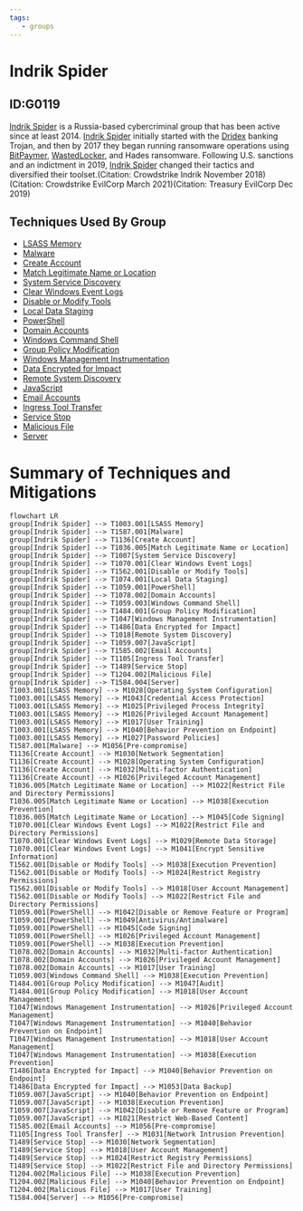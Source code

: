 ```yaml
---
tags:
   - groups
---
```

# Indrik Spider
## ID:G0119
[Indrik Spider](/mitre/groups/G0119) is a Russia-based cybercriminal group that has been active since at least 2014. [Indrik Spider](/mitre/groups/G0119) initially started with the [Dridex](/mitre/software/S0384) banking Trojan, and then by 2017 they began running ransomware operations using [BitPaymer](/mitre/software/S0570), [WastedLocker](/mitre/software/S0612), and Hades ransomware. Following U.S. sanctions and an indictment in 2019, [Indrik Spider](/mitre/groups/G0119) changed their tactics and diversified their toolset.(Citation: Crowdstrike Indrik November 2018)(Citation: Crowdstrike EvilCorp March 2021)(Citation: Treasury EvilCorp Dec 2019)
## Techniques Used By Group
* [LSASS Memory](/mitre/techniques/T1003/001)
* [Malware](/mitre/techniques/T1587/001)
* [Create Account](/mitre/techniques/T1136)
* [Match Legitimate Name or Location](/mitre/techniques/T1036/005)
* [System Service Discovery](/mitre/techniques/T1007)
* [Clear Windows Event Logs](/mitre/techniques/T1070/001)
* [Disable or Modify Tools](/mitre/techniques/T1562/001)
* [Local Data Staging](/mitre/techniques/T1074/001)
* [PowerShell](/mitre/techniques/T1059/001)
* [Domain Accounts](/mitre/techniques/T1078/002)
* [Windows Command Shell](/mitre/techniques/T1059/003)
* [Group Policy Modification](/mitre/techniques/T1484/001)
* [Windows Management Instrumentation](/mitre/techniques/T1047)
* [Data Encrypted for Impact](/mitre/techniques/T1486)
* [Remote System Discovery](/mitre/techniques/T1018)
* [JavaScript](/mitre/techniques/T1059/007)
* [Email Accounts](/mitre/techniques/T1585/002)
* [Ingress Tool Transfer](/mitre/techniques/T1105)
* [Service Stop](/mitre/techniques/T1489)
* [Malicious File](/mitre/techniques/T1204/002)
* [Server](/mitre/techniques/T1584/004)

# Summary of Techniques and Mitigations
```mermaid
flowchart LR
group[Indrik Spider] --> T1003.001[LSASS Memory]
group[Indrik Spider] --> T1587.001[Malware]
group[Indrik Spider] --> T1136[Create Account]
group[Indrik Spider] --> T1036.005[Match Legitimate Name or Location]
group[Indrik Spider] --> T1007[System Service Discovery]
group[Indrik Spider] --> T1070.001[Clear Windows Event Logs]
group[Indrik Spider] --> T1562.001[Disable or Modify Tools]
group[Indrik Spider] --> T1074.001[Local Data Staging]
group[Indrik Spider] --> T1059.001[PowerShell]
group[Indrik Spider] --> T1078.002[Domain Accounts]
group[Indrik Spider] --> T1059.003[Windows Command Shell]
group[Indrik Spider] --> T1484.001[Group Policy Modification]
group[Indrik Spider] --> T1047[Windows Management Instrumentation]
group[Indrik Spider] --> T1486[Data Encrypted for Impact]
group[Indrik Spider] --> T1018[Remote System Discovery]
group[Indrik Spider] --> T1059.007[JavaScript]
group[Indrik Spider] --> T1585.002[Email Accounts]
group[Indrik Spider] --> T1105[Ingress Tool Transfer]
group[Indrik Spider] --> T1489[Service Stop]
group[Indrik Spider] --> T1204.002[Malicious File]
group[Indrik Spider] --> T1584.004[Server]
T1003.001[LSASS Memory] --> M1028[Operating System Configuration]
T1003.001[LSASS Memory] --> M1043[Credential Access Protection]
T1003.001[LSASS Memory] --> M1025[Privileged Process Integrity]
T1003.001[LSASS Memory] --> M1026[Privileged Account Management]
T1003.001[LSASS Memory] --> M1017[User Training]
T1003.001[LSASS Memory] --> M1040[Behavior Prevention on Endpoint]
T1003.001[LSASS Memory] --> M1027[Password Policies]
T1587.001[Malware] --> M1056[Pre-compromise]
T1136[Create Account] --> M1030[Network Segmentation]
T1136[Create Account] --> M1028[Operating System Configuration]
T1136[Create Account] --> M1032[Multi-factor Authentication]
T1136[Create Account] --> M1026[Privileged Account Management]
T1036.005[Match Legitimate Name or Location] --> M1022[Restrict File and Directory Permissions]
T1036.005[Match Legitimate Name or Location] --> M1038[Execution Prevention]
T1036.005[Match Legitimate Name or Location] --> M1045[Code Signing]
T1070.001[Clear Windows Event Logs] --> M1022[Restrict File and Directory Permissions]
T1070.001[Clear Windows Event Logs] --> M1029[Remote Data Storage]
T1070.001[Clear Windows Event Logs] --> M1041[Encrypt Sensitive Information]
T1562.001[Disable or Modify Tools] --> M1038[Execution Prevention]
T1562.001[Disable or Modify Tools] --> M1024[Restrict Registry Permissions]
T1562.001[Disable or Modify Tools] --> M1018[User Account Management]
T1562.001[Disable or Modify Tools] --> M1022[Restrict File and Directory Permissions]
T1059.001[PowerShell] --> M1042[Disable or Remove Feature or Program]
T1059.001[PowerShell] --> M1049[Antivirus/Antimalware]
T1059.001[PowerShell] --> M1045[Code Signing]
T1059.001[PowerShell] --> M1026[Privileged Account Management]
T1059.001[PowerShell] --> M1038[Execution Prevention]
T1078.002[Domain Accounts] --> M1032[Multi-factor Authentication]
T1078.002[Domain Accounts] --> M1026[Privileged Account Management]
T1078.002[Domain Accounts] --> M1017[User Training]
T1059.003[Windows Command Shell] --> M1038[Execution Prevention]
T1484.001[Group Policy Modification] --> M1047[Audit]
T1484.001[Group Policy Modification] --> M1018[User Account Management]
T1047[Windows Management Instrumentation] --> M1026[Privileged Account Management]
T1047[Windows Management Instrumentation] --> M1040[Behavior Prevention on Endpoint]
T1047[Windows Management Instrumentation] --> M1018[User Account Management]
T1047[Windows Management Instrumentation] --> M1038[Execution Prevention]
T1486[Data Encrypted for Impact] --> M1040[Behavior Prevention on Endpoint]
T1486[Data Encrypted for Impact] --> M1053[Data Backup]
T1059.007[JavaScript] --> M1040[Behavior Prevention on Endpoint]
T1059.007[JavaScript] --> M1038[Execution Prevention]
T1059.007[JavaScript] --> M1042[Disable or Remove Feature or Program]
T1059.007[JavaScript] --> M1021[Restrict Web-Based Content]
T1585.002[Email Accounts] --> M1056[Pre-compromise]
T1105[Ingress Tool Transfer] --> M1031[Network Intrusion Prevention]
T1489[Service Stop] --> M1030[Network Segmentation]
T1489[Service Stop] --> M1018[User Account Management]
T1489[Service Stop] --> M1024[Restrict Registry Permissions]
T1489[Service Stop] --> M1022[Restrict File and Directory Permissions]
T1204.002[Malicious File] --> M1038[Execution Prevention]
T1204.002[Malicious File] --> M1040[Behavior Prevention on Endpoint]
T1204.002[Malicious File] --> M1017[User Training]
T1584.004[Server] --> M1056[Pre-compromise]
```